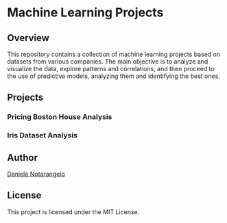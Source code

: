 # Machine Learning Projects

## Overview

This repository contains a collection of machine learning projects based on datasets from various companies. The main objective is to analyze and visualize the data, explore patterns and correlations, and then proceed to the use of predictive models, analyzing them and identifying the best ones.

## Projects

### Pricing Boston House Analysis

### Iris Dataset Analysis

## Author

[Daniele Notarangelo](https://github.com/danielenotarangelo)

## License

This project is licensed under the MIT License.

